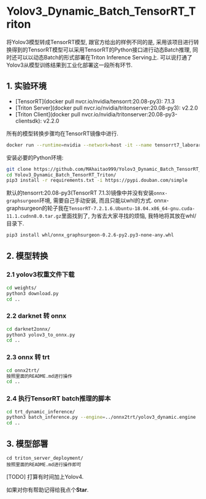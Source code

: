 # Yolov3_Dynamic_Batch_TensorRT_Triton

将Yolov3模型转成TensorRT模型, 跟官方给出的样例不同的是, 采用该项目进行转换得到的TensorRT模型可以采用TensorRT的Python接口进行动态Batch推理,
同时还可以以动态Batch的形式部署在Triton Inference Serving上. 可以说打通了Yolov3从模型训练结果到工业化部署这一段所有环节.

## 1. 实验环境

* [TensorRT](docker pull nvcr.io/nvidia/tensorrt:20.08-py3): 7.1.3
* [Triton Server](docker pull nvcr.io/nvidia/tritonserver:20.08-py3): v2.2.0
* [Triton Client](docker pull nvcr.io/nvidia/tritonserver:20.08-py3-clientsdk): v2.2.0

所有的模型转换步骤均在TensorRT镜像中进行.

```sh
docker run --runtime=nvidia --network=host -it --name tensorrt7_laborary -v `pwd`/tensorrt_workspace:/tensorrt_workspace nvcr.io/nvidia/tensorrt:20.08-py3 bash
```

安装必要的Python环境:

```sh
git clone https://github.com/MAhaitao999/Yolov3_Dynamic_Batch_TensorRT_Triton.git
cd Yolov3_Dynamic_Batch_TensorRT_Triton/
pip3 install -r requirements.txt -i https://pypi.douban.com/simple
```

默认的tensorrt:20.08-py3(TensorRT 7.1.3)镜像中并没有安装`onnx-graphsurgeon`环境, 需要自己手动安装, 而且只能以whl的方式. onnx-graphsurgeon的轮子我在`TensorRT-7.2.1.6.Ubuntu-18.04.x86_64-gnu.cuda-11.1.cudnn8.0.tar.gz`里面找到了, 为省去大家寻找的烦恼, 我特地将其放在whl/目录下.

```sh
pip3 install whl/onnx_graphsurgeon-0.2.6-py2.py3-none-any.whl
```

## 2. 模型转换

### 2.1 yolov3权重文件下载

```sh
cd weights/
python3 download.py
cd ..
```

### 2.2 darknet 转 onnx

```sh
cd darknet2onnx/
python3 yolov3_to_onnx.py
cd ..
```

### 2.3 onnx 转 trt

```sh
cd onnx2trt/
按照里面的README.md进行操作
cd ..
```

### 2.4 执行TensorRT batch推理的脚本

```sh
cd trt_dynamic_inference/
python3 batch_inference.py --engine=../onnx2trt/yolov3_dynamic.engine
cd ..
```

## 3. 模型部署

```
cd triton_server_deployment/
按照里面的README.md进行操作即可
```

[TODO] 打算有时间加上Yolov4.

如果对你有帮助记得给我点个**Star**.

